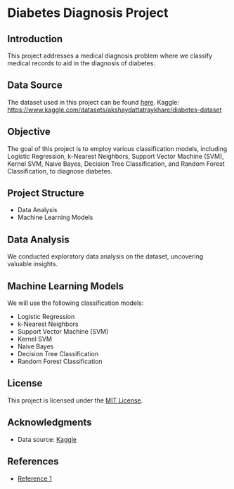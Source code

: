# Diabetes Diagnosis Project

## Introduction
This project addresses a medical diagnosis problem where we classify medical records to aid in the diagnosis of diabetes.

## Data Source
The dataset used in this project can be found [here](https://www.kaggle.com/datasets/akshaydattatraykhare/diabetes-dataset).
Kaggle: https://www.kaggle.com/datasets/akshaydattatraykhare/diabetes-dataset

## Objective
The goal of this project is to employ various classification models, including Logistic Regression, k-Nearest Neighbors, Support Vector Machine (SVM), Kernel SVM, Naive Bayes, Decision Tree Classification, and Random Forest Classification, to diagnose diabetes.

## Project Structure
- Data Analysis
- Machine Learning Models

## Data Analysis
We conducted exploratory data analysis on the dataset, uncovering valuable insights.

## Machine Learning Models
We will use the following classification models:
- Logistic Regression
- k-Nearest Neighbors
- Support Vector Machine (SVM)
- Kernel SVM
- Naive Bayes
- Decision Tree Classification
- Random Forest Classification

## License
This project is licensed under the [MIT License](LICENSE).

## Acknowledgments
- Data source: [Kaggle](https://www.kaggle.com)

## References
- [Reference 1]([(https://scikit-learn.org/stable/)https://scikit-learn.org/stable/])
